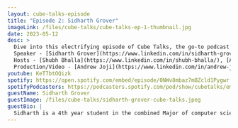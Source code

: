 ```yaml
---
layout: cube-talks-episode
title: "Episode 2: Sidharth Grover"
imageLink: /files/cube-talks/cube-talks-ep-1-thumbnail.jpg
date: 2023-05-12
desc: >
  Dive into this electrifying episode of Cube Talks, the go-to podcast for UBC CS students! Join our dynamic hosts, Shubh and Alice Fu, as they chat with the uber-talented Sidharth Grover about his exhilarating journey from first-year CS student to co-founding the game-changing Dyne Technologies. Discover how this ambitious go-getter grew his startup baby to a thriving company with 45+ employees across five buzzing cities! Sidharth spills the beans on the rollercoaster of balancing academics, work, and social life, and serves up some sizzling advice for students craving a taste of entrepreneurship. Buckle up for this adrenaline-pumping conversation and explore the limitless opportunities for UBC's aspiring entrepreneurs! <br/><br/>
  Speaker - [Sidharth Grover](https://www.linkedin.com/in/sidharth-grover/)<br/>
  Hosts - [Shubh Bhalla](https://www.linkedin.com/in/shubh-bhalla/), [Alice Fu](https://www.linkedin.com/in/alicefu012/)<br/>
  Production/Video - [Andrew Joji](https://www.linkedin.com/in/andrew-joji-1577a51b4/)<br/>
youtube: KeT7btOQizk
spotify: https://open.spotify.com/embed/episode/0NWv8mbaz7mBZcld1Pygwr
spotifyPodcasters: https://podcasters.spotify.com/pod/show/cubetalks/embed/episodes/Scarlet-Nguyen-Cube-Talks-Episode-1-e20ostp
guestName: Sidharth Grover
guestImage: /files/cube-talks/sidharth-grover-cube-talks.jpeg
guestBio: |
  Sidharth is a 4th year student in the combined Major of computer science and statistics at UBC. Over the past few years, Sidharth has had multiple tech internships in SWE, Cloud Infra and PM roles. He is also the founding member of DYNE Technologies Inc., a SaaS company in the food tech space. You can message him on [LinkedIn](https://www.linkedin.com/in/sidharth-grover/) or check out his website [sidharthgrover.com](https://www.sidharthgrover.com) for more information. He can be helpful in providing information related to Entrepreneurship, Startup Culture, Software Development Resources.
---
```

